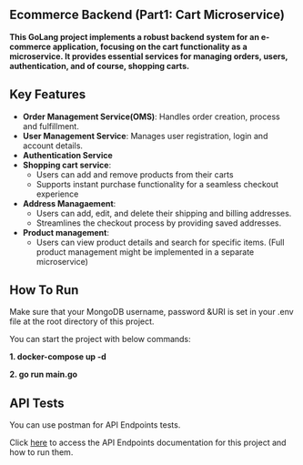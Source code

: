 ## Ecommerce Backend (Part1: Cart Microservice)
**This GoLang project implements a robust backend system for an e-commerce application, focusing on the cart functionality as a microservice. It provides essential services for managing orders, users, authentication, and of course, shopping carts.**

## Key Features
* **Order Management Service(OMS)**: Handles order creation, process and fulfillment.
* **User Management Service**: Manages user registration, login and account details.
* **Authentication Service**
* **Shopping cart service**:
  * Users can add and remove products from their carts
  * Supports instant purchase functionality for a seamless checkout experience
* **Address Managaement**:
  * Users can add, edit, and delete their shipping and billing addresses.
  * Streamlines the checkout process by providing saved addresses.
* **Product management**:
  * Users can view product details and search for specific items. (Full product management might be implemented in a separate microservice)
  
## How To Run
Make sure that your MongoDB username, password &URI is set in your .env file at the root directory of this project.

You can start the project with below commands:

**1. docker-compose up -d**

**2. go run main.go**

## API Tests
You can use postman for API Endpoints tests.

Click [here](https://docs.google.com/document/d/1UEeHIvhaaA9IXMhYLDiJtD_8RNBqZmoh3kJ09GH3DrY/edit?usp=sharing) to access the API Endpoints documentation for this project and how to run them.

